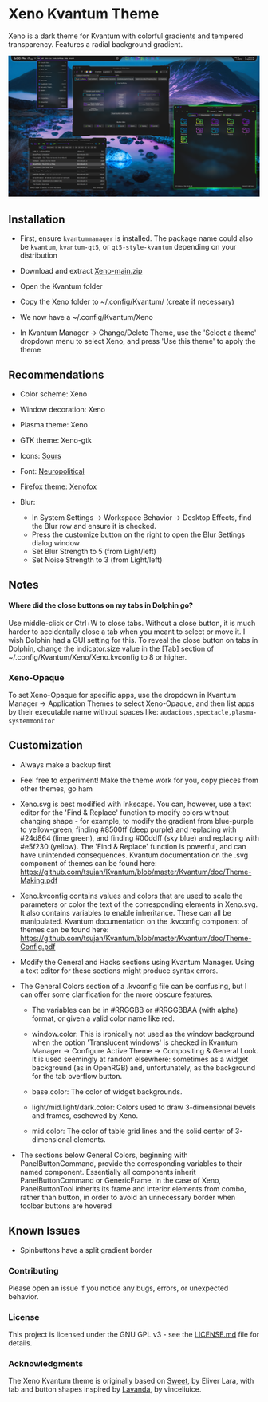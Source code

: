 # Xeno Kvantum Theme

Xeno is a dark theme for Kvantum with colorful gradients and tempered transparency. Features a radial background gradient.

![screenshot of Xeno Kvantum theme](preview/screenshot-1.png)

## Installation

- First, ensure `kvantummanager` is installed. The package name could also be `kvantum`, `kvantum-qt5`, or `qt5-style-kvantum` depending on your distribution

- Download and extract [Xeno-main.zip](https://github.com/tully-t/Xeno)
- Open the Kvantum folder
- Copy the Xeno folder to ~/.config/Kvantum/ (create if necessary)
- We now have a ~/.config/Kvantum/Xeno
- In Kvantum Manager -> Change/Delete Theme, use the 'Select a theme' dropdown menu to select Xeno, and press 'Use this theme' to apply the theme

## Recommendations

- Color scheme: Xeno
- Window decoration: Xeno
- Plasma theme: Xeno
- GTK theme: Xeno-gtk
- Icons: [Sours](https://github.com/tully-t/Sours)
- Font: [Neuropolitical](https://www.dafont.com/neuropolitical.font)
- Firefox theme: [Xenofox](https://github.com/tully-t/Xenofox)
- Blur:

    - In System Settings -> Workspace Behavior -> Desktop Effects, find the Blur row and ensure it is checked.
    - Press the customize button on the right to open the Blur Settings dialog window
    - Set Blur Strength to 5 (from Light/left)
    - Set Noise Strength to 3 (from Light/left)

## Notes

#### Where did the close buttons on my tabs in Dolphin go?

Use middle-click or Ctrl+W to close tabs. Without a close button, it is much harder to accidentally close a tab when you meant to select or move it. I wish Dolphin had a GUI setting for this. To reveal the close button on tabs in Dolphin, change the indicator.size value in the [Tab] section of ~/.config/Kvantum/Xeno/Xeno.kvconfig to 8 or higher.

### Xeno-Opaque

To set Xeno-Opaque for specific apps, use the dropdown in Kvantum Manager -> Application Themes to select Xeno-Opaque, and then list apps by their executable name without spaces like: `audacious,spectacle,plasma-systemmonitor`

## Customization

- Always make a backup first

- Feel free to experiment! Make the theme work for you, copy pieces from other themes, go ham

- Xeno.svg is best modified with Inkscape. You can, however, use a text editor for the 'Find & Replace' function to modify colors without changing shape - for example, to modify the gradient from blue-purple to yellow-green, finding #8500ff (deep purple) and replacing with #24d864 (lime green), and finding #00ddff (sky blue) and replacing with #e5f230 (yellow). The 'Find & Replace' function is powerful, and can have unintended consequences. Kvantum documentation on the .svg component of themes can be found here: https://github.com/tsujan/Kvantum/blob/master/Kvantum/doc/Theme-Making.pdf

- Xeno.kvconfig contains values and colors that are used to scale the parameters or color the text of the corresponding elements in Xeno.svg. It also contains variables to enable inheritance. These can all be manipulated. Kvantum documentation on the .kvconfig component of themes can be found here: https://github.com/tsujan/Kvantum/blob/master/Kvantum/doc/Theme-Config.pdf

- Modify the General and Hacks sections using Kvantum Manager. Using a text editor for these sections might produce syntax errors.

- The General Colors section of a .kvconfig file can be confusing, but I can offer some clarification for the more obscure features.

    - The variables can be in #RRGGBB or #RRGGBBAA (with alpha) format, or given a valid color name like red.

    - window.color: This is ironically not used as the window background when the option 'Translucent windows' is checked in Kvantum Manager -> Configure Active Theme -> Compositing & General Look. It is used seemingly at random elsewhere: sometimes as a widget background (as in OpenRGB) and, unfortunately, as the background for the tab overflow button.

    - base.color: The color of widget backgrounds.

    - light/mid.light/dark.color: Colors used to draw 3-dimensional bevels and frames, eschewed by Xeno.

    - mid.color: The color of table grid lines and the solid center of 3-dimensional elements.

- The sections below General Colors, beginning with PanelButtonCommand, provide the corresponding variables to their named component. Essentially all components inherit PanelButtonCommand or GenericFrame. In the case of Xeno, PanelButtonTool inherits its frame and interior elements from combo, rather than button, in order to avoid an unnecessary border when toolbar buttons are hovered

## Known Issues

- Spinbuttons have a split gradient border

### Contributing

Please open an issue if you notice any bugs, errors, or unexpected behavior.

### License

This project is licensed under the GNU GPL v3 - see the [LICENSE.md](LICENSE.md) file for details.

### Acknowledgments

The Xeno Kvantum theme is originally based on [Sweet](https://github.com/EliverLara/Sweet/tree/nova/kde), by Eliver Lara, with tab and button shapes inspired by [Lavanda](https://github.com/vinceliuice/Lavanda-kde), by vinceliuice.
